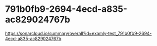 # 791b0fb9-2694-4ecd-a835-ac829024767b
https://sonarcloud.io/summary/overall?id=examly-test_791b0fb9-2694-4ecd-a835-ac829024767b

